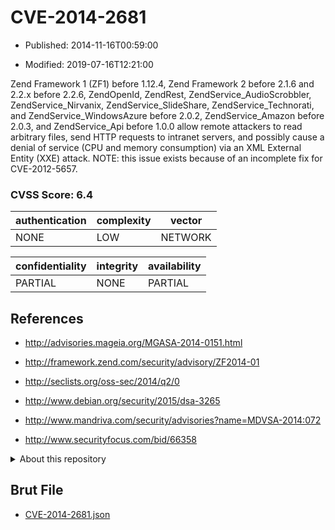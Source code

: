# CVE-2014-2681

- Published: 2014-11-16T00:59:00

- Modified: 2019-07-16T12:21:00

Zend Framework 1 (ZF1) before 1.12.4, Zend Framework 2 before 2.1.6 and 2.2.x before 2.2.6, ZendOpenId, ZendRest, ZendService_AudioScrobbler, ZendService_Nirvanix, ZendService_SlideShare, ZendService_Technorati, and ZendService_WindowsAzure before 2.0.2, ZendService_Amazon before 2.0.3, and ZendService_Api before 1.0.0 allow remote attackers to read arbitrary files, send HTTP requests to intranet servers, and possibly cause a denial of service (CPU and memory consumption) via an XML External Entity (XXE) attack.  NOTE: this issue exists because of an incomplete fix for CVE-2012-5657.

### CVSS Score: **6.4**

| authentication | complexity | vector |
| --- | --- | --- |
| NONE | LOW | NETWORK |

| confidentiality | integrity | availability |
| --- | --- | --- |
| PARTIAL | NONE | PARTIAL |

## References

* http://advisories.mageia.org/MGASA-2014-0151.html

* http://framework.zend.com/security/advisory/ZF2014-01

* http://seclists.org/oss-sec/2014/q2/0

* http://www.debian.org/security/2015/dsa-3265

* http://www.mandriva.com/security/advisories?name=MDVSA-2014:072

* http://www.securityfocus.com/bid/66358

<details>
<summary>About this repository</summary> 

  This repository is part of the project [Live Hack CVE](https://github.com/Live-Hack-CVE). Main website can be found [www.live-hack.org](https://www.live-hack.org) 
  
  Made by [Sn0wAlice](https://github.com/Sn0wAlice) for the people that care about security and need to have a feed of the latest CVEs. Hope you enjoy it, don't forget to star the repo and follow me on [Twitter](https://twitter.com/Sn0wAlice) and [Github](https://github.com/Sn0wAlice). And that is my [personnal website](https://www.alice-snow.me/)

  - [Home Page](https://github.com/Live-Hack-CVE)
  - [Framework](https://github.com/Live-Hack-CVE/cve-framework)
  - [CVE database](https://github.com/Live-Hack-CVE/full_database)
  - [Changelog](https://github.com/Live-Hack-CVE/Changelog)
</details>

## Brut File

* [CVE-2014-2681.json](https://raw.githubusercontent.com/Live-Hack-CVE/full_database/main/cves/2014/CVE-2014-2681.json)

